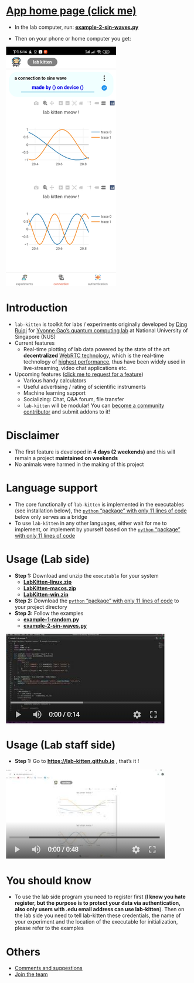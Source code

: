 
# [App home page (click me)](https://lab-kitten.github.io)

- In the lab computer, run: [**example-2-sin-waves.py**](https://github.com/lab-kitten/lab-kitten/blob/master/python/example-2-sin-waves.py)

- Then on your phone or home computer you get:

<img src="https://raw.githubusercontent.com/lab-kitten/lab-kitten/master/images/mobile-view.jpg" width='300'>

# Introduction

- `lab-kitten` is toolkit for labs / experiments originally developed by [Ding Ruiqi](https://github.com/tesla-cat) for [Yvonne Gao’s quantum computing lab](https://quantumcrew.org/) at National University of Singapore (NUS)
- Current features
    - Real-time plotting of lab data powered by the state of the art **decentralized** [WebRTC technology](https://en.wikipedia.org/wiki/WebRTC), which is the real-time technology of [highest performance](https://raw.githubusercontent.com/lab-kitten/lab-kitten/master/images/1-WebRTC.png), thus have been widely used in live-streaming, video chat applications etc.
- Upcoming features ([click me to request for a feature](https://github.com/lab-kitten/lab-kitten/issues/1))
    - Various handy calculators
    - Useful advertising / rating of scientific instruments
    - Machine learning support
    - Socializing: Chat, Q&A forum, file transfer
    - `lab-kitten` will be modular! You can [become a community contributor](https://github.com/lab-kitten/lab-kitten/issues/3) and submit addons to it!

# Disclaimer

- The first feature is developed in **4 days (2 weekends)** and this will remain a project **maintained on weekends** 
- No animals were harmed in the making of this project

# Language support

- The core functionally of `lab-kitten` is implemented in the executables (see installation below), the [`python` “package” with only 11 lines of code](https://github.com/lab-kitten/lab-kitten/blob/master/python/LabKitten/__init__.py) below only serves as a bridge
- To use `lab-kitten` in any other languages, either wait for me to implement, or implement by yourself based on the [`python` “package” with only 11 lines of code](https://github.com/lab-kitten/lab-kitten/blob/master/python/LabKitten/__init__.py)
 
# Usage (Lab side)

- **Step 1:** Download and unzip the `executable` for your system
    - [**LabKitten-linux.zip**](https://github.com/lab-kitten/lab-kitten/raw/master/executables/LabKitten-linux.zip)
    - [**LabKitten-macos.zip**](https://github.com/lab-kitten/lab-kitten/raw/master/executables/LabKitten-macos.zip)
    - [**LabKitten-win.zip**](https://github.com/lab-kitten/lab-kitten/raw/master/executables/LabKitten-win.zip)
- **Step 2:** Download the [`python` “package” with only 11 lines of code](https://github.com/lab-kitten/lab-kitten/blob/master/python/LabKitten/__init__.py) to your project directory
- **Step 3:** Follow the examples
    - [**example-1-random.py**](https://github.com/lab-kitten/lab-kitten/blob/master/python/example-1-random.py)
    - [**example-2-sin-waves.py**](https://github.com/lab-kitten/lab-kitten/blob/master/python/example-2-sin-waves.py)

[![Watch the video](images/usage-lab-side.PNG)](https://www.youtube.com/watch?v=ELzClaba8cI)

# Usage (Lab staff side)

- **Step 1:** Go to **https://lab-kitten.github.io** , that’s it !

[![Watch the video](images/usage-lab-staff-side.PNG)](https://www.youtube.com/watch?v=l3uMzQhTSMA)

# You should know

- To use the lab side program you need to register first (**I know you hate register, but the purpose is to protect your data via authentication, also only users with .edu email address can use lab-kitten**). Then on the lab side you need to tell lab-kitten these credentials, the name of your experiment and the location of the executable for initialization, please refer to the examples

# Others

- [Comments and suggestions](https://github.com/lab-kitten/lab-kitten/issues/2)
- [Join the team](https://github.com/lab-kitten/lab-kitten/issues/3)
